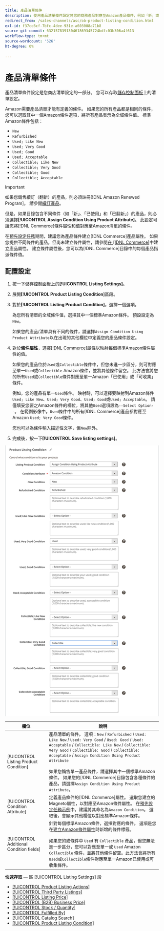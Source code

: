 ```yaml
---
title: 產品清單條件
description: 使用產品清單條件設定將您的商務產品對應至Amazon產品條件，例如「新」或「翻新」。
redirect_from: /sales-channels/asc/ob-product-listing-condition.html
exl-id: f37ce3cf-7bfc-4dee-931e-a603008a71b8
source-git-commit: 632157839130461869345724bdfc03b306a4f613
workflow-type: tm+mt
source-wordcount: '526'
ht-degree: 0%

---
```


# 產品清單條件

產品清單條件設定是您商店清單設定的一部分。 您可以存取[儲存控制面板](./amazon-store-dashboard.md)上的清單設定。

Amazon需要產品清單才能有定義的條件。 如果您的所有產品都是相同的條件，您可以選取其中一個Amazon條件選項，將所有產品表示為全域條件值。 標準Amazon條件包括：

- `New`
- `Refurbished`
- `Used; Like New`
- `Used; Very Good`
- `Used; Good`
- `Used; Acceptable`
- `Collectible; Like New`
- `Collectible; Very Good`
- `Collectible; Good`
- `Collectible; Acceptable`

>[!IMPORTANT]
>
>如果您銷售續訂（翻新）的產品，則必須註冊[!DNL Amazon Renewed Program]。 請參閱[續訂產品](./renewed-products.md)。

但是，如果目錄包含不同條件（如「新」、「已使用」和「已翻新」）的產品，則必須選擇&#x200B;**[!UICONTROL Assign Condition Using Product Attribute]**。 此設定可讓您將[!DNL Commerce]條件屬性和值對應至Amazon清單的條件。

在[預先設定任務](./amazon-pre-setup-tasks.md)期間，建議您為產品條件建立[!DNL Commerce]產品屬性。 如果您提供不同條件的產品，但尚未建立條件屬性，請參閱[在 [!DNL Commerce]](./ob-creating-magento-attributes.md)中建立產品屬性。 建立條件屬性後，您可以為[!DNL Commerce]目錄中的每個產品指派條件值。

## 配置設定

1. 按一下儲存控制面板上的&#x200B;**[!UICONTROL Listing Settings]**。

1. 展開&#x200B;**[!UICONTROL Product Listing Condition]**&#x200B;區段。

1. 對於&#x200B;**[!UICONTROL Listing Product Condition]**，選擇一個選項。

   為您所有清單的全域條件值，選擇其中一個標準Amazon條件。 預設設定為`New`。

   如果您的產品/清單具有不同的條件，請選擇`Assign Condition Using Product Attribute`以在出現的其他欄位中定義您的產品條件設定。

1. 對於&#x200B;**條件屬性**，選擇[!DNL Commerce]屬性以映射每個標準Amazon條件屬性的值。

   如果您的產品位於`Used`或`Collectible`條件中，但您未進一步區分，則可對應至單一`Used`或`Collectible` Amazon條件，並將其他條件留空。 此方法會將您的所有`Used`或`Collectible`條件對應至單一Amazon「已使用」或「可收集」條件。

   例如，您的產品有單一`Used`條件。 映射時，可以選擇要映射到Amazon條件`Used; Like New`、`Used; Very Good`、`Used; Good`或`Used; Acceptable`。 請僅填妥您要之Amazon條件的欄位，將其他`Used`選項設為`--Select Option--`。 在範例影像中，`Used`條件中的所有[!DNL Commerce]產品都對應至Amazon `Used; Very Good`條件。

   您也可以為條件輸入描述性文字，但`New`除外。

1. 完成後，按一下&#x200B;**[!UICONTROL Save listing settings]**。

![產品清單條件](assets/amazon-product-listing-condition.png)

| 欄位 | 說明 |
|---|---|
| [!UICONTROL Listing Product Condition] | 產品清單的條件。 選項：`New` / `Refurbished` / `Used: Like New` / `Used: Very Good` / `Used: Good` / `Used: Acceptable` / `Collectible: Like New` / `Collectible: Very Good` / `Collectible: Good` / `Collectible: Acceptable` / `Assign Condition Using Product Attribute`<br><br>如果您銷售單一產品條件，請選擇其中一個標準Amazon條件。 如果您的[!DNL Commerce]目錄包含各種條件的產品，請選擇`Assign Condition Using Product Attribute`。 |
| [!UICONTROL Condition Attribute] | 定義產品條件的[!DNL Commerce]屬性。 選取您建立的Magneto屬性，以對應至Amazon條件屬性。 在[預先設定任務示例](./ob-creating-magento-attributes.md)中，建議將其命名為`Amazon Condition`。 選取後，會顯示其他欄位以對應標準Amazon條件。 |
| [!UICONTROL Additional Condition fields] | 針對每個標準Amazon條件，選擇對應的條件。 選項是您在[建立Amazon條件屬性](./ob-creating-magento-attributes.md)時新增的條件標籤。<br><br>如果您的或條件中 `Used` 有 `Collectible` 產品，但您無法進一步區分，您可以對應至單一或 `Used` Amazon `Collectible` 條件，並將其他條件留空。此方法會將所有`Used`或`Collectible`條件對應至單一Amazon已使用或可收集條件。 |

**快速存取**  — 區 [!UICONTROL Listing Settings] 段

- [[!UICONTROL Product Listing Actions]](./product-listing-actions.md)
- [[!UICONTROL Third Party Listings]](./third-party-listing-settings.md)
- [[!UICONTROL Listing Price]](./listing-price.md)
- [[!UICONTROL (B2B) Business Price]](./business-pricing.md)
- [[!UICONTROL Stock / Quantity]](./stock-quantity.md)
- [[!UICONTROL Fulfilled By]](./fulfilled-by.md)
- [[!UICONTROL Catalog Search]](./catalog-search.md)
- [[!UICONTROL Product Listing Condition]](./product-listing-condition.md)
